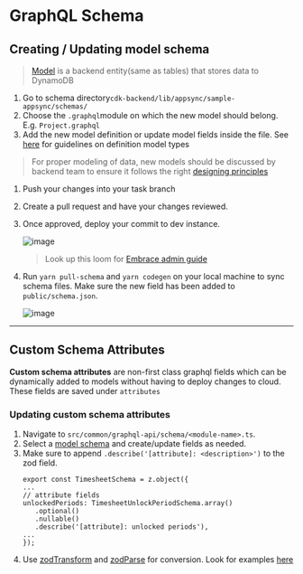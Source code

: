 # GraphQL Schema

## Creating / Updating model schema

> [Model](https://docs.amplify.aws/cli-legacy/graphql-transformer/model/) is a backend entity(same as tables) that stores data to DynamoDB

1. Go to schema directory`cdk-backend/lib/appsync/sample-appsync/schemas/`
2. Choose the `.graphql`module on which the new model should belong. E.g. `Project.graphql`
3. Add the new model definition or update model fields inside the file. See [here](https://docs.amplify.aws/cli-legacy/graphql-transformer/model/#model) for guidelines on definition model types

> For proper modeling of data, new models should be discussed by backend team to ensure it follows the right [designing principles](https://docs.amplify.aws/cli-legacy/graphql-transformer/dataaccess/)

1. Push your changes into your task branch
2. Create a pull request and have your changes reviewed.
3. Once approved, deploy your commit to dev instance.

   ![image](https://user-images.githubusercontent.com/3125784/179429056-cfe9180c-5c0e-48f3-8d6e-ac60efd1b34d.png)

   > Look up this loom for [Embrace admin guide](https://www.loom.com/share/97280d184d0e41dabdd64acc87aace73)

4. Run `yarn pull-schema` and `yarn codegen` on your local machine to sync schema files. Make sure the new field has been added to `public/schema.json`.

   ![image](https://user-images.githubusercontent.com/3125784/179429069-1fdbc48c-ecb7-4c39-a7e7-c97fe66154af.png)

---

## Custom Schema Attributes

**Custom schema attributes** are non-first class graphql fields which can be dynamically added to models without having to deploy changes to cloud. These fields are saved under `attributes`

### Updating custom schema attributes

1. Navigate to `src/common/graphql-api/schema/<module-name>.ts`.
2. Select a [model schema](https://zod.dev/?id=objects) and create/update fields as needed.
3. Make sure to append `.describe('[attribute]: <description>')` to the zod field.
   ```tsx
   export const TimesheetSchema = z.object({
   ...
   // attribute fields
   unlockedPeriods: TimesheetUnlockPeriodSchema.array()
      .optional()
      .nullable()
      .describe('[attribute]: unlocked periods'),
   ...
   });
   ```
4. Use [zodTransform](https://github.com/moreton-blue-software/embrace-v2/blob/master/src/common/graphql-api/transformer/base.ts#L5) and [zodParse](https://github.com/moreton-blue-software/embrace-v2/blob/master/src/common/graphql-api/transformer/base.ts#L25) for conversion. Look for examples [here](https://github.com/moreton-blue-software/embrace-v2/blob/master/src/common/graphql-api/transformer/base.test.ts)
